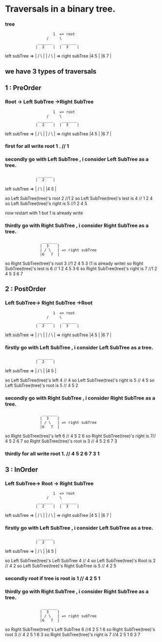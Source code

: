 # Traversals in a binary tree.


### tree 


                          1  => root
                       /     \
                   _______    _______
                  |  2    |  |  3    |
 left subTree =>  | / \   |  | / \   | => right subTree
                  |4   5  |  |6   7  |

## we have 3 types of traversals 

## 1 : PreOrder

### Root -> Left SubTree ->Right SubTree


                          1  => root
                       /     \
                   _______    _______
                  |  2    |  |  3    |
 left subTree =>  | / \   |  | / \   | => right subTree
                  |4   5  |  |6   7  |


### first for all write root 1 .  // 1

### secondly go with Left SubTree  , i consider Left SubTree as a tree.

                   _______  
                  |  2    |
 left subTree =>  | / \   |
                  |4   5  |

so Left SubTree(tree)'s root 2 //1 2 
so Left SubTree(tree)'s lest is 4 // 1 2 4 
so Left SubTree(tree)'s right is 5 //1 2 4 5

 now restart with 1 but 1 is already write 

### thirdly go with Right SubTree , i consider Right SubTree as a tree. 

                     _______
                    |  3    |
                    | / \   | => right subTree
                    |6   7  |

so Right SubTree(tree)'s root 3 //1 2 4 5 3 (1 is already write) 
so Right SubTree(tree)'s lest is 6 // 1 2 4 5 3 6
so Right SubTree(tree)'s right is 7 //1 2 4 5 3 6 7

    



## 2 : PostOrder

### Left SubTree-> Right SubTree ->Root

                          1  => root
                       /     \
                   _______    _______
                  |  2    |  |  3    |
 left subTree =>  | / \   |  | / \   | => right subTree
                  |4   5  |  |6   7  |

### firstly go with Left SubTree  , i consider Left SubTree as a tree.

                   _______  
                  |  2    |
 left subTree =>  | / \   |
                  |4   5  |

so Left SubTree(tree)'s left 4 // 4 
so Left SubTree(tree)'s right is 5 // 4 5 
so Left SubTree(tree)'s root is 5 // 4 5 2

### secondly go with Right SubTree , i consider Right SubTree as a tree. 

                     _______
                    |  3    |
                    | / \   | => right subTree
                    |6   7  |

so Right SubTree(tree)'s left 6 // 4 5 2 6
so Right SubTree(tree)'s right is 7// 4 5 2 6 7
so Right SubTree(tree)'s root is 3 // 4 5 2 6 7 3

### thirdly for all write root 1. // 4 5 2 6 7 3 1


## 3 : InOrder

### Left SubTree-> Root -> Right SubTree 


                          1  => root
                       /     \
                   _______    _______
                  |  2    |  |  3    |
 left subTree =>  | / \   |  | / \   | => right subTree
                  |4   5  |  |6   7  |


### firstly go with Left SubTree  , i consider Left SubTree as a tree.

                   _______  
                  |  2    |
 left subTree =>  | / \   |
                  |4  5   |

so Left SubTree(tree)'s Left SubTree 4 // 4
so Left SubTree(tree)'s Root is 2 // 4 2
so Left SubTree(tree)'s Right SubTree  is 5 // 4 2 5


### secondly root if tree is root is 1 // 4 2 5 1 


### thirdly go with Right SubTree , i consider Right SubTree as a tree. 

                     _______
                    |  3    |
                    | / \   | => right subTree
                    |6   7  |

so Right SubTree(tree)'s Left SubTree 6 //4 2 5 1 6 
so Right SubTree(tree)'s root 3 // 4 2 5 1 6 3
so Right SubTree(tree)'s right is 7 //4 2 5 1 6 3  7